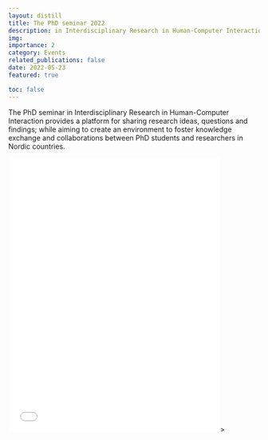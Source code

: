 ```yaml
---
layout: distill
title: The PhD seminar 2022
description: in Interdisciplinary Research in Human-Computer Interaction 
img:
importance: 2
category: Events
related_publications: false
date: 2022-05-23
featured: true

toc: false
---
```


The PhD seminar in Interdisciplinary Research in Human-Computer Interaction provides a platform for sharing research ideas, questions and findings; while aiming to create an environment to foster knowledge exchange and collaborations between PhD students and researchers in Nordic countries.

<embed src="../../assets/pdf/example_pdf.pdf" width="425" height="550" type="application/pdf">>